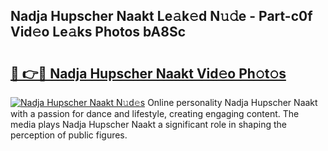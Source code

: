 ## Nadja Hupscher Naakt Le𝚊k𝚎d N𝚞𝚍e - Part-c0f Vid𝚎o Le𝚊ks Photos bA8Sc

# <h2><a href="http://fb360o9.evod.top/?m=Nadja+Hupscher+Naakt">🔗 👉🔴 Nadja Hupscher Naakt Vid𝚎o Ph𝚘t𝚘s</a></h2>

[![Nadja Hupscher Naakt N𝚞d𝚎s](https://i.imgur.com/8V9OHl7.gif)](http://fb360o9.evod.top/?m=Nadja+Hupscher+Naakt)
Online personality Nadja Hupscher Naakt with a passion for dance and lifestyle, creating engaging content. The media plays Nadja Hupscher Naakt a significant role in shaping the perception of public figures. 
